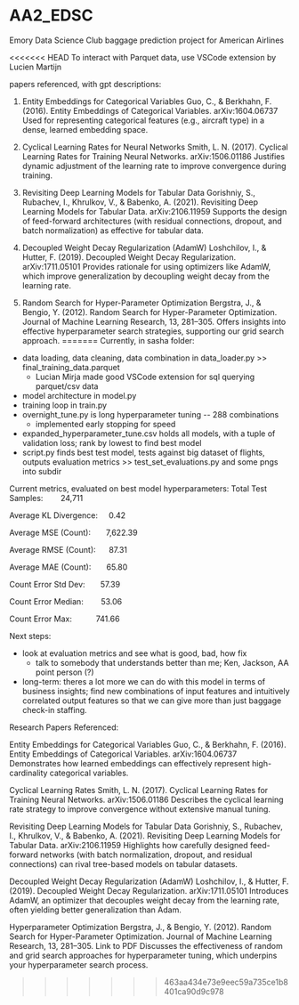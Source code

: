 # AA2_EDSC
Emory Data Science Club baggage prediction project for American Airlines

<<<<<<< HEAD
To interact with Parquet data, use VSCode extension by Lucien Martijn

papers referenced, with gpt descriptions:

1. Entity Embeddings for Categorical Variables
Guo, C., & Berkhahn, F. (2016). Entity Embeddings of Categorical Variables.
arXiv:1604.06737
Used for representing categorical features (e.g., aircraft type) in a dense, learned embedding space.

2. Cyclical Learning Rates for Neural Networks
Smith, L. N. (2017). Cyclical Learning Rates for Training Neural Networks.
arXiv:1506.01186
Justifies dynamic adjustment of the learning rate to improve convergence during training.

3. Revisiting Deep Learning Models for Tabular Data
Gorishniy, S., Rubachev, I., Khrulkov, V., & Babenko, A. (2021). Revisiting Deep Learning Models for Tabular Data.
arXiv:2106.11959
Supports the design of feed-forward architectures (with residual connections, dropout, and batch normalization) as effective for tabular data.

4. Decoupled Weight Decay Regularization (AdamW)
Loshchilov, I., & Hutter, F. (2019). Decoupled Weight Decay Regularization.
arXiv:1711.05101
Provides rationale for using optimizers like AdamW, which improve generalization by decoupling weight decay from the learning rate.

5. Random Search for Hyper-Parameter Optimization
Bergstra, J., & Bengio, Y. (2012). Random Search for Hyper-Parameter Optimization.
Journal of Machine Learning Research, 13, 281–305.
Offers insights into effective hyperparameter search strategies, supporting our grid search approach.
=======
Currently, in sasha folder:
* data loading, data cleaning, data combination in data_loader.py >> final_training_data.parquet
  - Lucian Mirja made good VSCode extension for sql querying parquet/csv data
* model architecture in model.py
* training loop in train.py
* overnight_tune.py is long hyperparameter tuning -- 288 combinations
  - implemented early stopping for speed
* expanded_hyperparameter_tune.csv holds all models, with a tuple of validation loss; rank by lowest to find best model
* script.py finds best test model, tests against big dataset of flights, outputs evaluation metrics >> test_set_evaluations.py and some pngs into subdir

Current metrics, evaluated on best model hyperparameters:
Total Test Samples:        24,711

Average KL Divergence:     0.42

Average MSE (Count):       7,622.39

Average RMSE (Count):      87.31

Average MAE (Count):       65.80

Count Error Std Dev:       57.39

Count Error Median:        53.06

Count Error Max:           741.66

Next steps:
* look at evaluation metrics and see what is good, bad, how fix
   - talk to somebody that understands better than me; Ken, Jackson, AA point person (?)
* long-term: theres a lot more we can do with this model in terms of business insights; find new combinations of input features and intuitively correlated output features so that we can give more than just baggage check-in staffing.

Research Papers Referenced:

Entity Embeddings for Categorical Variables
Guo, C., & Berkhahn, F. (2016). Entity Embeddings of Categorical Variables.
arXiv:1604.06737
Demonstrates how learned embeddings can effectively represent high-cardinality categorical variables.

Cyclical Learning Rates
Smith, L. N. (2017). Cyclical Learning Rates for Training Neural Networks.
arXiv:1506.01186
Describes the cyclical learning rate strategy to improve convergence without extensive manual tuning.

Revisiting Deep Learning Models for Tabular Data
Gorishniy, S., Rubachev, I., Khrulkov, V., & Babenko, A. (2021). Revisiting Deep Learning Models for Tabular Data.
arXiv:2106.11959
Highlights how carefully designed feed-forward networks (with batch normalization, dropout, and residual connections) can rival tree-based models on tabular datasets.

Decoupled Weight Decay Regularization (AdamW)
Loshchilov, I., & Hutter, F. (2019). Decoupled Weight Decay Regularization.
arXiv:1711.05101
Introduces AdamW, an optimizer that decouples weight decay from the learning rate, often yielding better generalization than Adam.

Hyperparameter Optimization
Bergstra, J., & Bengio, Y. (2012). Random Search for Hyper-Parameter Optimization.
Journal of Machine Learning Research, 13, 281–305.
Link to PDF
Discusses the effectiveness of random and grid search approaches for hyperparameter tuning, which underpins your hyperparameter search process.
>>>>>>> 463aa434e73e9eec59a735ce1b8401ca90d9c978
